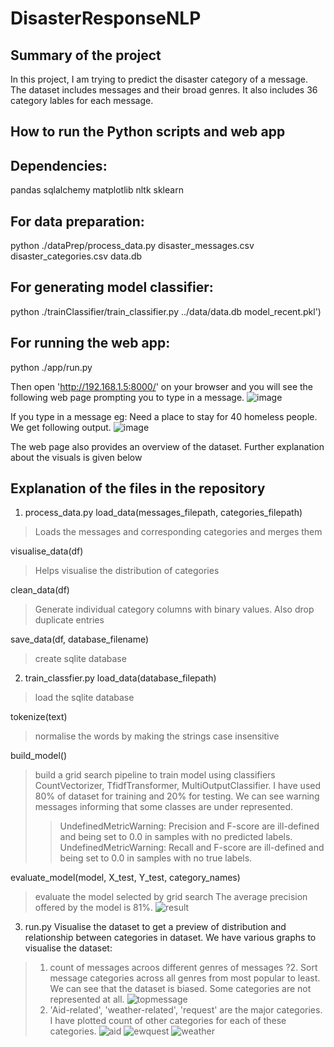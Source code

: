 # DisasterResponseNLP
## Summary of the project

In this project, I am trying to predict the disaster category of a message. The dataset includes messages and their broad genres. It also includes 36 category lables for each message. 

## How to run the Python scripts and web app
## Dependencies:
pandas
sqlalchemy
matplotlib
nltk
sklearn

## For data preparation:
python ./dataPrep/process_data.py disaster_messages.csv disaster_categories.csv data.db

## For generating model classifier:
python ./trainClassifier/train_classifier.py ../data/data.db model_recent.pkl')

## For running the web app:
python ./app/run.py

Then open 'http://192.168.1.5:8000/' on your browser and you will see the following web page prompting you to type in a message.
![image](https://user-images.githubusercontent.com/33075751/136218736-8c3b1e94-b4d5-41c2-b3ee-73c36f821680.png)

If you type in a message eg: Need a place to stay for 40 homeless people. We get following output. 
![image](https://user-images.githubusercontent.com/33075751/136222182-211755f8-dc20-4f60-87b3-b23976e86e3e.png)

The web page also provides an overview of the dataset. Further explanation about the visuals is given below 

## Explanation of the files in the repository
1. process_data.py
load_data(messages_filepath, categories_filepath)
>Loads the messages and corresponding categories and merges them

visualise_data(df)
>Helps visualise the distribution of categories

clean_data(df)
>Generate individual category columns with binary values. Also drop duplicate entries

save_data(df, database_filename)
>create sqlite database

2. train_classfier.py
load_data(database_filepath)
>load the sqlite database

tokenize(text)
>normalise the words by making the strings case insensitive

build_model()
>build a grid search pipeline to train model using classifiers CountVectorizer, TfidfTransformer, MultiOutputClassifier.
I have used 80% of dataset for training and 20% for testing.
We can see warning messages informing that some classes are under represented.
>> UndefinedMetricWarning: Precision and F-score are ill-defined and being set to 0.0 in samples with no predicted labels. 
>> UndefinedMetricWarning: Recall and F-score are ill-defined and being set to 0.0 in samples with no true labels.

evaluate_model(model, X_test, Y_test, category_names)
>evaluate the model selected by grid search
The average precision offered by the model is 81%.
![result](https://user-images.githubusercontent.com/33075751/136200953-c4629013-3868-4b9b-9e3a-1cbd9f1df61b.PNG)

3. run.py
Visualise the dataset to get a preview of distribution and relationship between categories in dataset. 
We have various graphs to visualise the dataset:
>1. count of messages acroos different genres of messages
?2. Sort message categories across all genres from most popular to least. We can see that the dataset is biased. Some categories are not represented at all. 
![topmessage](https://user-images.githubusercontent.com/33075751/136167877-f690bbcd-3320-4760-a387-49dcd9b20294.png)
>3. 'Aid-related', 'weather-related', 'request' are the major categories. I have plotted count of other categories for each of these categories. 
![aid](https://user-images.githubusercontent.com/33075751/136167824-fef56107-8742-4590-866e-db86b5a948af.png)
![ewquest](https://user-images.githubusercontent.com/33075751/136168021-5e903149-9fe1-4bd3-bd64-879c6779e0ec.png)
![weather](https://user-images.githubusercontent.com/33075751/136168043-a5741a8a-594e-4c50-9c7f-6a68fd4b782e.png)

